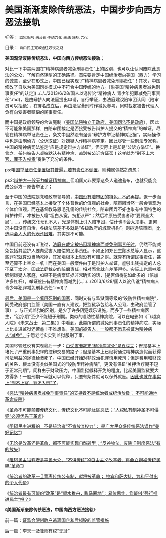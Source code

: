 # 美国渐渐废除传统恶法，中国步步向西方恶法接轨

标签： `监狱服刑` `统治者` `传统文化` `恶法` `接轨` `文化` 

目录： `自由民主宪政通往奴役之路`

**美国渐渐废除传统恶法，中国向西方传统恶法接轨**；

对比一下中美两国在“精神病患者减免刑事责任”上的区别，也可以让认同废除此恶法的公众，[了解自然转型的正确路径](../../../2013/7/9/精神病是民主进程的火力侦察.md)。首先要肯定中国统治者向美国（西方）学习的诚意，至少在形式上，中国已经实现了“精神病患者减免刑事责任”！其次，中国修改了自以为美国同类模式中不符合中国传统的地方。[象美国“精神病患者减免刑事责任”的认定](../../../2013/6/28/国人以讹传讹“精神病人 青少年犯罪减免刑事责任”.md)，是由辩护人向法庭提出申请，自行举证，由法庭建议陪审团认同（陪审员可以拒绝），在罪名成立后，再由法官量刑时作减免参考，同时裁定被告代理人负有向受害者赔偿的民事责任。

而中国是政府领导的合议庭制（[美国法院独立于政府，美国司法不是政府](../../../2012/4/27/法权与治权的不同概念和“司法独立”.md)），因此不可能象美国那样，由陪审团裁定是否接受被告辩护人提交的“精神病”的举证。尽管在精神病举证责任上，条文中固然没有强调“辩护方举证精神病证据”，实际操作中也是由刑侦方（公诉取证）对嫌疑人作精神病鉴定。因此尽管一些刑法专家称，中国的精神病司法鉴定“应是规定辩护方举证”，但实际上是却是“公诉方举证”。换言之，任何被告人都被默认有精神病，直到被公诉方证否！这样就为“[刑不上大官，罪不入权贵](../../../2013/7/6/对犯罪人谅解（减免刑事责任）的权力归于罪案受害者；.md)”提供了充分的条件。

ps:咱[国举证责任倒置极其普遍，若有责任不倒置](../../../2013/6/29/举证责任倒置的“精神病减免刑事责任”，玩弄法治的文字游戏.md)，则纯属偶然之疏忽；

ps2:[辩护方一般无力举证精神病，](../../../2013/6/27/民粹公知羞于“利益，自利”，不敢面对人权自卫可大开杀戒.md)但咱国又非要穿这条人道遮羞布，也就只能变成公诉方－原告举证了；

至于中国的法院是党和政府领导的，[中国没有陪审团的特色，不必再提](../../../2012/4/6/政府，检察院，法院，司法官，陪审团和FBI的权限和职责.md)。退一步而言，在美国已经基本上接受了个体普世的价值观的社会，陪审团当然一般会表现为个体价值观。而在基督教马恩毛孔儒的传统社会，陪审团弄不好也象有中国特色的辩护律师，冲被告人嚷“坦白从宽，抗拒从严”；然后冲原告受害者称“要顾全大局”……。传统文化无孔不入，光是体制上引入陪审团，估计也不会太顶事。更何况中国没有自治，各级法院差不多就是“各级政府的城管机构”。则挑选陪审团，[比选两会人大的代表还困难](../../../2009/3/16/欣赏两会代表们的之无私代议.md)，其实是不可能。

中国目前还没有听说过，[法庭在裁定被告因精神病而减免刑事责任时](../../../2013/7/8/“精神病患者减免刑事责任”证明“不可能革命”.md)，仍然不能减免包括其监护人要向受害人赔偿的民事责任。不如正如郑民生陈水总等人显示，这些罪犯就算没当场死掉，其家境根本上就没有可赔之财。就算有所谓民事责任，甚至还算不上空文一纸！而在美国一般案件由于是辩护人举证，能够出钱搞定的人总不至于太穷，因此法庭裁定的赔偿责任，相对而言就有差落得多。实际上也意味着强制嫌疑人家庭，如果不是病案证据非常确实的话，[是否值得花如此多的（倍加许多杠杆），举证被告有精神病而减免](../../../2013/6/28/国人以讹传讹“精神病人 青少年犯罪减免刑事责任”.md)？

[最后，美国是一个慎用死刑的国家](../../../2010/3/26/“精神病（犯）免责”侵犯人权歪曲法理.md)，同时又有与监狱同等级的“设防性精神病院”，同受政府部门监管（美国一直有人建议，把监狱承包给私人公司，由政府监管了事）
。与正式监狱的区别，是少了许多囚犯娱乐设施，而多了一些精神病医生，“治疗期”至少不能短于刑期。类似的设防性精神病院，可以在电影如《飞越疯人院》《未来战士（第二集）》中看到。此类所谓的减免刑事责任的精神病院，实际上比关进监狱还苦逼！不难想象，[美国的被告人，一般都不愿意被证为精神病人“减免”，](../../../2013/7/7/脑残不是弱智，精神病不可能是严重犯罪的导因.md)宁愿老老实实到监狱服刑了事。

美国尽管还没有实现最后一步：[由受害者裁定“精神病减免”是否成立](../../../2013/7/6/法官自由裁量权不包含“减免刑事责任”，被轮奸的受害人的人权.md)；但是基本上堵死了严重刑事犯罪的控辩交易的路子；但是基本上已经将通过精神病造假而获得司法利益的途径给堵死了。中国已经开始对非政治犯罪慎用死刑；但是费用和财政的关系，根本没有类似美国式的“设防型精神病院”，更没有保证“关押治疗期不短于正常刑期”。同样由于财政压力，中国监狱假释开免的程度，比起美国监狱要大方得多！一般刑期一半就可以假释，只要有条件就可以保外就医。[因此也就在事实上“刑不上官，罪不入贵”了](../../../2013/7/6/对犯罪人谅解（减免刑事责任）的权力归于罪案受害者；.md)。

《[恶法“精神病患者减免刑事责任”的支持者不是统治者或统治阶级； 不可能通地革命废除](../../../2013/7/8/“精神病患者减免刑事责任”证明“不可能革命”.md)》

《[革命不可能颠覆传统文化，传统文化不可能汰除恶法；“人权私有制神圣不可侵犯”必须优先于革命](../../../2013/7/9/革命不可能颠覆传统文化，传统文化不可能汰除恶法.md)》

《[阻碍民主进程的，不是统治者“不肯放弃权力”； 是广大民众将传统恶法误作“美好记忆”](../../../2013/7/9/精神病是民主进程的火力侦察.md)》

《[无论是改革还是革命，都不可能实现自然转型；“反谷物法，废除旧制度恶法”有的放矢](../../../2013/7/9/无论是改革还是革命，都不可能实现自然转型.md)》

《[阻碍民主进程者是平民大众，“不讲传统”的自由主义改革者，将会立刻被传统民粹“革命”](../../../2013/7/10/“不讲传统”的改革者立刻将遭到民粹“革命”.md)》

《[统治者的改革一旦背离传统公有制，就将被革命； 拉宾和萨达特，为和平付出的个人代价](../../../2013/7/10/统治者的改革一旦背离传统公有制，就将被革命.md)》

《[统治者最有可能的“改革”是“顺水推舟，跑马圈地”；易位思维，您能够“强行推进民主”吗？](../../../2013/7/10/统治者最有可能的“改革”是“顺水推舟，跑马圈地”.md)》

《**美国渐渐废除传统恶法，中国向西方恶法接轨**》

前一篇：[证监会限制散户逃离国企和亏损股的监管措施](../../../2013/7/10/证监会限制散户逃离国企和亏损股的监管措施.md)

后一篇：[李天一及律师有权“无耻”](../../../2013/7/11/李天一及律师有权“无耻”.md)